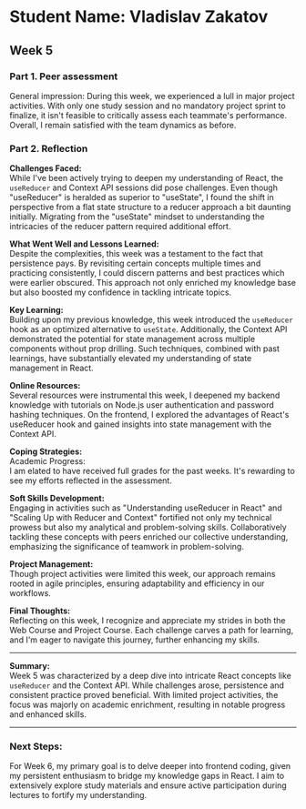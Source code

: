 # Student Name: Vladislav Zakatov
## Week 5

### Part 1. Peer assessment
General impression: During this week, we experienced a lull in major project activities. With only one study session and no mandatory project sprint to finalize, it isn't feasible to critically assess each teammate's performance. Overall, I remain satisfied with the team dynamics as before.

### Part 2. Reflection

**Challenges Faced:**  
While I've been actively trying to deepen my understanding of React, the `useReducer` and Context API sessions did pose challenges. Even though "useReducer" is heralded as superior to "useState", I found the shift in perspective from a flat state structure to a reducer approach a bit daunting initially. Migrating from the "useState" mindset to understanding the intricacies of the reducer pattern required additional effort.

**What Went Well and Lessons Learned:**  
Despite the complexities, this week was a testament to the fact that persistence pays. By revisiting certain concepts multiple times and practicing consistently, I could discern patterns and best practices which were earlier obscured. This approach not only enriched my knowledge base but also boosted my confidence in tackling intricate topics.

**Key Learning:**  
Building upon my previous knowledge, this week introduced the `useReducer` hook as an optimized alternative to `useState`. Additionally, the Context API demonstrated the potential for state management across multiple components without prop drilling. Such techniques, combined with past learnings, have substantially elevated my understanding of state management in React.

**Online Resources:**  
Several resources were instrumental this week, I deepened my backend knowledge with tutorials on Node.js user authentication and password hashing techniques. On the frontend, I explored the advantages of React's useReducer hook and gained insights into state management with the Context API.

**Coping Strategies:**  
Academic Progress:   
I am elated to have received full grades for the past weeks. It's rewarding to see my efforts reflected in the assessment.

**Soft Skills Development:**  
Engaging in activities such as "Understanding useReducer in React" and "Scaling Up with Reducer and Context" fortified not only my technical prowess but also my analytical and problem-solving skills. Collaboratively tackling these concepts with peers enriched our collective understanding, emphasizing the significance of teamwork in problem-solving.

**Project Management:**  
Though project activities were limited this week, our approach remains rooted in agile principles, ensuring adaptability and efficiency in our workflows.

**Final Thoughts:**  
Reflecting on this week, I recognize and appreciate my strides in both the Web Course and Project Course. Each challenge carves a path for learning, and I'm eager to navigate this journey, further enhancing my skills.

---

**Summary:**  
Week 5 was characterized by a deep dive into intricate React concepts like `useReducer` and the Context API. While challenges arose, persistence and consistent practice proved beneficial. With limited project activities, the focus was majorly on academic enrichment, resulting in notable progress and enhanced skills.

---

### Next Steps:
For Week 6, my primary goal is to delve deeper into frontend coding, given my persistent enthusiasm to bridge my knowledge gaps in React. I aim to extensively explore study materials and ensure active participation during lectures to fortify my understanding.
